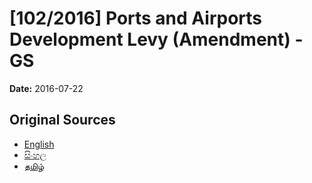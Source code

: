 # [102/2016] Ports and Airports Development Levy (Amendment) - GS

**Date:** 2016-07-22

## Original Sources

- [English](https://documents.gov.lk/view/bills/2016/7/102-2016_E.pdf)
- [සිංහල](https://documents.gov.lk/view/bills/2016/7/102-2016_S.pdf)
- [தமிழ்](https://documents.gov.lk/view/bills/2016/7/102-2016_T.pdf)
